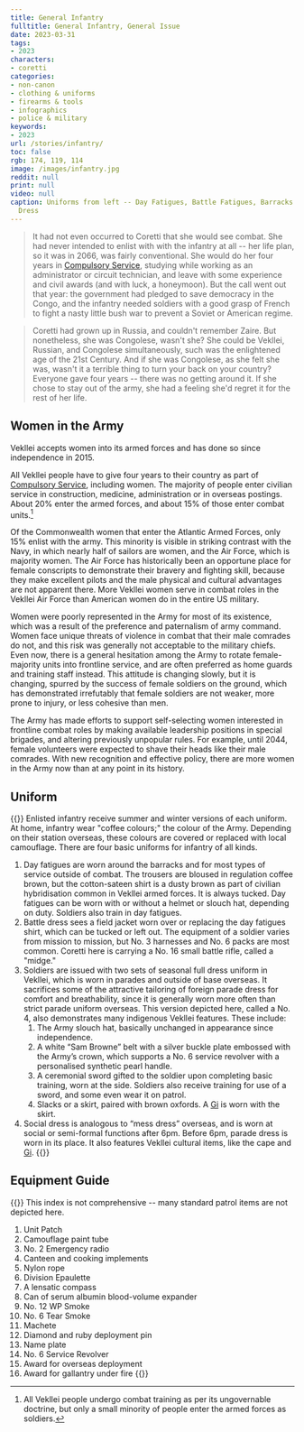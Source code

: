 ```yaml
---
title: General Infantry
fulltitle: General Infantry, General Issue
date: 2023-03-31
tags:
- 2023
characters:
- coretti
categories:
- non-canon
- clothing & uniforms
- firearms & tools
- infographics
- police & military
keywords:
- 2023
url: /stories/infantry/
toc: false
rgb: 174, 119, 114
image: /images/infantry.jpg
reddit: null
print: null
video: null
caption: Uniforms from left -- Day Fatigues, Battle Fatigues, Barracks Dress, Social
  Dress
---
```

> It had not even occurred to Coretti that she would see combat. She had never intended to enlist with with the infantry at all -- her life plan, so it was in 2066, was fairly conventional. She would do her four years in [Compulsory Service](/corsosva/), studying while working as an administrator or circuit technician, and leave with some experience and civil awards (and with luck, a honeymoon). But the call went out that year: the government had pledged to save democracy in the Congo, and the infantry needed soldiers with a good grasp of French to fight a nasty little bush war to prevent a Soviet or American regime.

> Coretti had grown up in Russia, and couldn't remember Zaire. But nonetheless, she was Congolese, wasn't she? She could be Vekllei, Russian, and Congolese simultaneously, such was the enlightened age of the 21st Century. And if she was Congolese, as she felt she was, wasn't it a terrible thing to turn your back on your country? Everyone gave four years -- there was no getting around it. If she chose to stay out of the army, she had a feeling she'd regret it for the rest of her life.

## Women in the Army

Vekllei accepts women into its armed forces and has done so since independence in 2015.

All Vekllei people have to give four years to their country as part of [Compulsory Service](/corsosva/), including women. The majority of people enter civilian service in construction, medicine, administration or in overseas postings. About 20% enter the armed forces, and about 15% of those enter combat units.[^1]

Of the Commonwealth women that enter the Atlantic Armed Forces, only 15% enlist with the army. This minority is visible in striking contrast with the Navy, in which nearly half of sailors are women, and the Air Force, which is majority women. The Air Force has historically been an opportune place for female conscripts to demonstrate their bravery and fighting skill, because they make excellent pilots and the male physical and cultural advantages are not apparent there. More Vekllei women serve in combat roles in the Vekllei Air Force than American women do in the entire US military.

Women were poorly represented in the Army for most of its existence, which was a result of the preference and paternalism of army command. Women face unique threats of violence in combat that their male comrades do not, and this risk was generally not acceptable to the military chiefs. Even now, there is a general hesitation among the Army to rotate female-majority units into frontline service, and are often preferred as home guards and training staff instead. This attitude is changing slowly, but it is changing, spurred by the success of female soldiers on the ground, which has demonstrated irrefutably that female soldiers are not weaker, more prone to injury, or less cohesive than men.

The Army has made efforts to support self-selecting women interested in frontline combat roles by making available leadership positions in special brigades, and altering previously unpopular rules. For example, until 2044, female volunteers were expected to shave their heads like their male comrades. With new recognition and effective policy, there are more women in the Army now than at any point in its history.

## Uniform

{{<note panel>}}
Enlisted infantry receive summer and winter versions of each uniform. At home, infantry wear "coffee colours;" the colour of the Army. Depending on their station overseas, these colours are covered or replaced with local camouflage. There are four basic uniforms for infantry of all kinds.

1. Day fatigues are worn around the barracks and for most types of service outside of combat. The trousers are bloused in regulation coffee brown, but the cotton-sateen shirt is a dusty brown as part of civilian hybridisation common in Vekllei armed forces. It is always tucked. Day fatigues can be worn with or without a helmet or slouch hat, depending on duty. Soldiers also train in day fatigues.
2. Battle dress sees a field jacket worn over or replacing the day fatigues shirt, which can be tucked or left out. The equipment of a soldier varies from mission to mission, but No. 3 harnesses and No. 6 packs are most common. Coretti here is carrying a No. 16 small battle rifle, called a "midge."
3. Soldiers are issued with two sets of seasonal full dress uniform in Vekllei, which is worn in parades and outside of base overseas. It sacrifices some of the attractive tailoring of foreign parade dress for comfort and breathability, since it is generally worn more often than strict parade uniform overseas. This version depicted here, called a No. 4, also demonstrates many indigenous Vekllei features. These include:
	1. The Army slouch hat, basically unchanged in appearance since independence.
	2. A white “Sam Browne” belt with a silver buckle plate embossed with the Army’s crown, which supports a No. 6 service revolver with a personalised synthetic pearl handle.
	3. A ceremonial sword gifted to the soldier upon completing basic training, worn at the side. Soldiers also receive training for use of a sword, and some even wear it on patrol.
	4. Slacks or a skirt, paired with brown oxfords. A [Gi](/stories/crown/) is worn with the skirt.
4. Social dress is analogous to “mess dress” overseas, and is worn at social or semi-formal functions after 6pm. Before 6pm, parade dress is worn in its place. It also features Vekllei cultural items, like the cape and [Gi](/stories/crown/).
{{</note>}}

## Equipment Guide

{{<note panel>}}
This index is not comprehensive -- many standard patrol items are not depicted here.

1. Unit Patch
2. Camouflage paint tube
3. No. 2 Emergency radio
4. Canteen and cooking implements
5. Nylon rope
6. Division Epaulette
7. A lensatic compass
8. Can of serum albumin blood-volume expander
9. No. 12 WP Smoke
10. No. 6 Tear Smoke
11. Machete
12. Diamond and ruby deployment pin
13. Name plate
14. No. 6 Service Revolver
15. Award for overseas deployment
16. Award for gallantry under fire
{{</note>}}

[^1]: All Vekllei people undergo combat training as per its ungovernable doctrine, but only a small minority of people enter the armed forces as soldiers.